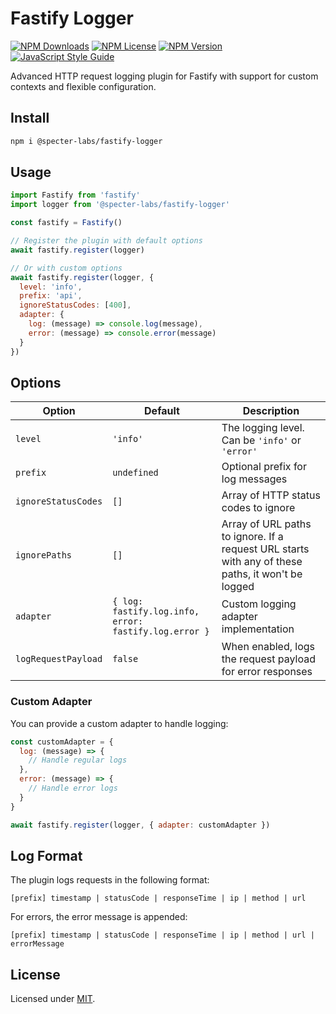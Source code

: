 # Fastify Logger

[![NPM Downloads](https://img.shields.io/npm/d18m/%40specter-labs%2Ffastify-logger?style=flat-square&logo=npm)](https://www.npmjs.com/package/@specter-labs/fastify-logger)
[![NPM License](https://img.shields.io/npm/l/%40specter-labs%2Ffastify-logger?style=flat-square&logo=npm)](https://www.npmjs.com/package/@specter-labs/fastify-logger)
[![NPM Version](https://img.shields.io/npm/v/%40specter-labs%2Ffastify-logger?style=flat-square&logo=npm)](https://www.npmjs.com/package/@specter-labs/fastify-logger)
[![JavaScript Style Guide](https://img.shields.io/badge/code_style-standard-brightgreen.svg)](https://standardjs.com)

Advanced HTTP request logging plugin for Fastify with support for custom contexts and flexible configuration.

## Install

```bash
npm i @specter-labs/fastify-logger
```

## Usage

```js
import Fastify from 'fastify'
import logger from '@specter-labs/fastify-logger'

const fastify = Fastify()

// Register the plugin with default options
await fastify.register(logger)

// Or with custom options
await fastify.register(logger, {
  level: 'info',
  prefix: 'api',
  ignoreStatusCodes: [400],
  adapter: {
    log: (message) => console.log(message),
    error: (message) => console.error(message)
  }
})
```

## Options

| Option | Default | Description |
|--------|---------|-------------|
| `level` | `'info'` | The logging level. Can be `'info'` or `'error'` |
| `prefix` | `undefined` | Optional prefix for log messages |
| `ignoreStatusCodes` | `[]` | Array of HTTP status codes to ignore |
| `ignorePaths` | `[]` | Array of URL paths to ignore. If a request URL starts with any of these paths, it won't be logged |
| `adapter` | `{ log: fastify.log.info, error: fastify.log.error }` | Custom logging adapter implementation |
| `logRequestPayload` | `false` | When enabled, logs the request payload for error responses |

### Custom Adapter

You can provide a custom adapter to handle logging:

```js
const customAdapter = {
  log: (message) => {
    // Handle regular logs
  },
  error: (message) => {
    // Handle error logs
  }
}

await fastify.register(logger, { adapter: customAdapter })
```

## Log Format

The plugin logs requests in the following format:

```
[prefix] timestamp | statusCode | responseTime | ip | method | url
```

For errors, the error message is appended:

```
[prefix] timestamp | statusCode | responseTime | ip | method | url | errorMessage
```

## License

Licensed under [MIT](./LICENSE).
